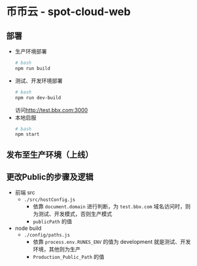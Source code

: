 # 币币云 - spot-cloud-web

## 部署

- 生产环境部署
    ```bash
    # bash
    npm run build
    ```
- 测试、开发环境部署
    ```bash
    # bash
    npm run dev-build
    ```
    访问<http://test.bbx.com:3000>
- 本地启服
    ```bash
    # bash
    npm start
    ```
    
## 发布至生产环境（上线）



## 更改Public的步骤及逻辑

- 前端 src
    - `./src/hostConfig.js`
        - 依靠 `document.domain` 进行判断，为 `test.bbx.com` 域名访问时，则为测试、开发模式，否则生产模式
        - `publicPath` 的值
- node build
    - `./config/paths.js`
        - 依靠 `process.env.RUNES_ENV` 的值为 development 就是测试、开发环境，其他则为生产
        - `Production_Public_Path` 的值
